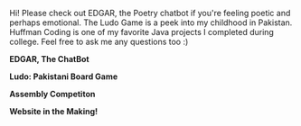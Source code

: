 Hi! Please check out EDGAR, the Poetry chatbot if you're feeling poetic and perhaps emotional. The Ludo Game is a peek into my childhood in Pakistan. Huffman Coding is one of my favorite Java projects I completed during college. Feel free to ask me any questions too :)

**EDGAR, The ChatBot**

**Ludo: Pakistani Board Game**

**Assembly Competiton**

**Website in the Making!**

